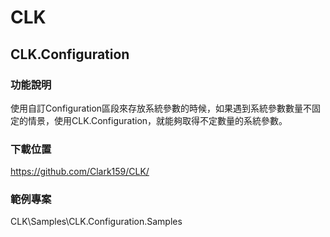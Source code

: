 ﻿# CLK

## CLK.Configuration  

### 功能說明
使用自訂Configuration區段來存放系統參數的時候，如果遇到系統參數數量不固定的情景，使用CLK.Configuration，就能夠取得不定數量的系統參數。  

### 下載位置
https://github.com/Clark159/CLK/  

### 範例專案
CLK\Samples\CLK.Configuration.Samples  